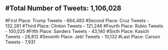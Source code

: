 #Total Number of Tweets: 1,106,028 
---
#First Place: Trump Tweets - 664,483
#Second Place: Cruz Tweets - 132,261
#Third Place: Clinton Tweets - 121,246
#Fourth Place: Rubio Tweets - 100,025
#Fifth Place: Sanders Tweets - 43,140
#Sixth Place: Kasich Tweets - 26,812
#Seventh Place: Jeb! Tweets - 10,132
#Last Place: Carson Tweets - 7,931
